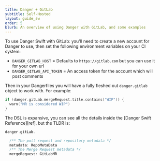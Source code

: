 ```yaml
---
title: Danger + GitLab
subtitle: Self-Hosted
layout: guide_sw
order: 5
blurb: An overview of using Danger with GitLab, and some examples
---
```


To use Danger Swift with GitLab: you'll need to create a new account for Danger to use, then set the following environment
variables on your CI system:

- `DANGER_GITLAB_HOST` = Defaults to `https://gitlab.com` but you can use it for your own url
- `DANGER_GITLAB_API_TOKEN` = An access token for the account which will post comments

Then in your Dangerfiles you will have a fully fleshed out `danger.gitlab` object to work with. For example:

```swift
if (danger.gitLab.mergeRequest.title.contains("WIP")) {
  warn("MR is considered WIP")
}
```

The DSL is expansive, you can see all the details inside the [Danger Swift Reference][ref], but the TLDR is:

```swift
danger.gitLab.

  /** The pull request and repository metadata */
  metadata: RepoMetaData
  /** The Merge Request metadata */
  mergeRequest: GitLabMR
```

